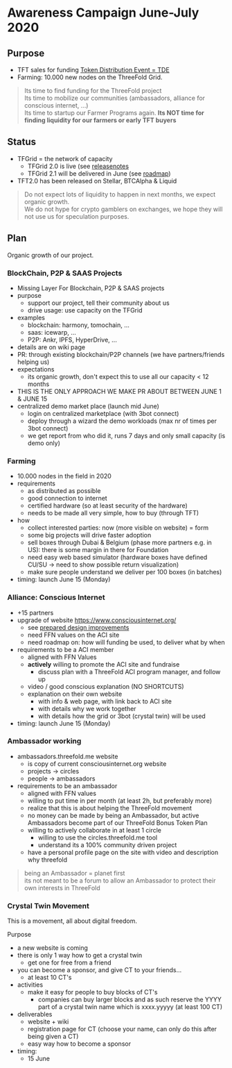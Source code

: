 # Awareness Campaign June-July 2020

## Purpose

- TFT sales for funding [Token Distribution Event = TDE](tdeoverview.md)
- Farming: 10.000 new nodes on the ThreeFold Grid.

> Its time to find funding for the ThreeFold project <BR>
> Its time to mobilize our communities (ambassadors, alliance for conscious internet, ...) <BR>
> Its time to startup our Farmer Programs again.
> **Its NOT time for finding liquidity for our farmers or early TFT buyers**

## Status

- TFGrid = the network of capacity
    - TFGrid 2.0 is live (see [releasenotes](sdk:releasenotes.md)
    - TFGrid 2.1 will be delivered in June (see [roadmap](roadmap.md))
- TFT2.0 has been released on Stellar, BTCAlpha & Liquid

> Do not expect lots of liquidity to happen in next months, we expect organic growth. <BR>
> We do not hype for crypto gamblers on exchanges, we hope they will not use us for speculation purposes. <BR>

## Plan

Organic growth of our project.

### BlockChain, P2P & SAAS Projects

- Missing Layer For Blockchain, P2P & SAAS projects
- purpose
    - support our project, tell their community about us
    - drive usage: use capacity on the TFGrid
- examples
    - blockchain: harmony, tomochain, ...
    - saas: icewarp, ...
    - P2P: Ankr, IPFS, HyperDrive, ...
- details are on wiki page
- PR: through existing blockchain/P2P channels (we have partners/friends helping us)
- expectations
    - its organic growth, don't expect this to use all our capacity < 12 months
- THIS IS THE ONLY APPROACH WE MAKE PR ABOUT BETWEEN JUNE 1 & JUNE 15
- centralized demo market place (launch mid June)
    - login on centralized marketplace (with 3bot connect)
    - deploy through a wizard the demo workloads (max nr of times per 3bot connect)
    - we get report from who did it, runs 7 days and only small capacity (is demo only)

### Farming

- 10.000 nodes in the field in 2020
- requirements
    - as distributed as possible
    - good connection to internet
    - certified hardware (so at least security of the hardware)
    - needs to be made all very simple, how to buy (through TFT)
- how
    - collect interested parties: now (more visible on website) = form
    - some big projects will drive faster adoption
    - sell boxes through Dubai & Belgium (phase more partners e.g. in US): there is some margin in there for Foundation
    - need easy web based simulator (hardware boxes have defined CU/SU -> need to show possible return visualization)
    - make sure people understand we deliver per 100 boxes (in batches)
- timing: launch June 15 (Monday)

### Alliance: Conscious Internet 

- +15 partners
- upgrade of website https://www.consciousinternet.org/
    - see [prepared design improvements](https://xd.adobe.com/view/8c4987c1-7622-4485-784e-107f53407b3d-fa78/?fullscreen&hints=off)
    - need FFN values on the ACI site
    - need roadmap on: how will funding be used, to deliver what by when
- requirements to be a ACI member
    - aligned with FFN Values 
    - **actively** willing to promote the ACI site and fundraise
        - discuss plan with a ThreeFold ACI program manager, and follow up
    - video / good conscious explanation (NO SHORTCUTS)
    - explanation on their own website
        - with info & web page, with link back to ACI site
        - with details why we work together
        - with details how the grid or 3bot (crystal twin) will be used
- timing: launch June 15 (Monday)

### Ambassador working

- ambassadors.threefold.me website
    - is copy of current consciousinternet.org website
    - projects -> circles
    - people -> ambassadors
- requirements to be an ambassador
    - aligned with FFN values
    - willing to put time in per month (at least 2h, but preferably more)
    - realize that this is about helping the ThreeFold movement
    - no money can be made by being an Ambassador, but active Ambassadors become part of our ThreeFold Bonus Token Plan
    - willing to actively collaborate in at least 1 circle
        - willing to use the circles.threefold.me tool
        - understand its a 100% community driven project
    - have a personal profile page on the site with video and description why threefold

> being an Ambassador = planet first <BR>
> its not meant to be a forum to allow an Ambassador to protect their own interests in ThreeFold <BR>

### Crystal Twin Movement

This is a movement, all about digital freedom.

Purpose 
- a new website is coming
- there is only 1 way how to get a crystal twin
    - get one for free from a friend
- you can become a sponsor, and give CT to your friends...
    - at least 10 CT's
- activities
    - make it easy for people to buy blocks of CT's
        - companies can buy larger blocks and as such reserve the YYYY part of a crystal twin name which is xxxx.yyyyy (at least 100 CT)
- deliverables
    - website + wiki
    - registration page for CT (choose your name, can only do this after being given a CT)
    - easy way how to become a sponsor
- timing:
    - 15 June

